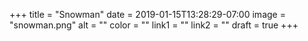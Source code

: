 +++
title = "Snowman"
date = 2019-01-15T13:28:29-07:00
image = "snowman.png"
alt = ""
color = ""
link1 = ""
link2 = ""
draft = true
+++
